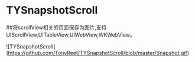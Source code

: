 # TYSnapshotScroll
##将scrollView相关的页面保存为图片,支持UIScrollView,UITableView,UIWebView,WKWebView。

![TYSnapshotScroll] (https://github.com/TonyReet/TYSnapshotScroll/blob/master/Snapshot.gif)
